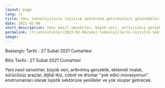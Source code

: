 ```yaml
---
layout: page
lang: tr
title: Yeni teknolojilerin lojistik sektörüne getirdikleri götürdükleri
date: 2021-02-06
short_description: Yeni nesil sensörler, büyük veri, arttırılmış gerçeklik, eklemeli imalat, sürücüsüz araçlar, dijital ikiz, cobot ve dronlar "yok edici inovasyonun" enstrumanları olarak lojistik sektörüne yenilikler ve yok oluşlar getirecek.
permalink: /tr/etkinlikler/2021-02-06/yeni-teknolojilerin-lojistik-sektorune-getirdikleri-goturdukleri
image:
---
```


Baslangic Tarihi : 27 Subat 2021 Cumartesi

Bitis Tarihi : 27 Subat 2021 Cumartesi

Yeni nesil sensörler, büyük veri, arttırılmış gerçeklik, eklemeli imalat, sürücüsüz araçlar, dijital ikiz, cobot ve dronlar "yok edici inovasyonun" enstrumanları olarak lojistik sektörüne yenilikler ve yok oluşlar getirecek.